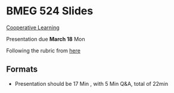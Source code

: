 # BMEG 524 Slides


[Cooperative Learning ](https://www.pnas.org/doi/abs/10.1073/pnas.2202113119)

Presentation due **March 18** Mon

Following the rubric from [here](https://docs.google.com/document/d/1SYaXXjI_-s6DE6DKl2DZ4J_w0EhiSlMM892LTajnYXs/edit#heading=h.cy8bik1pp8va)

## Formats

- Presentation should be 17 Min , with 5 Min Q&A, total of 22min
